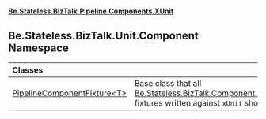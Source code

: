 #### [Be.Stateless.BizTalk.Pipeline.Components.XUnit](README.md 'README')

## Be.Stateless.BizTalk.Unit.Component Namespace

| Classes | |
| :--- | :--- |
| [PipelineComponentFixture&lt;T&gt;](PipelineComponentFixture_T_.md 'Be.Stateless.BizTalk.Unit.Component.PipelineComponentFixture<T>') | Base class that all [Be.Stateless.BizTalk.Component.PipelineComponent](https://docs.microsoft.com/en-us/dotnet/api/Be.Stateless.BizTalk.Component.PipelineComponent 'Be.Stateless.BizTalk.Component.PipelineComponent') fixtures written against `xUnit` should inherit from. |
